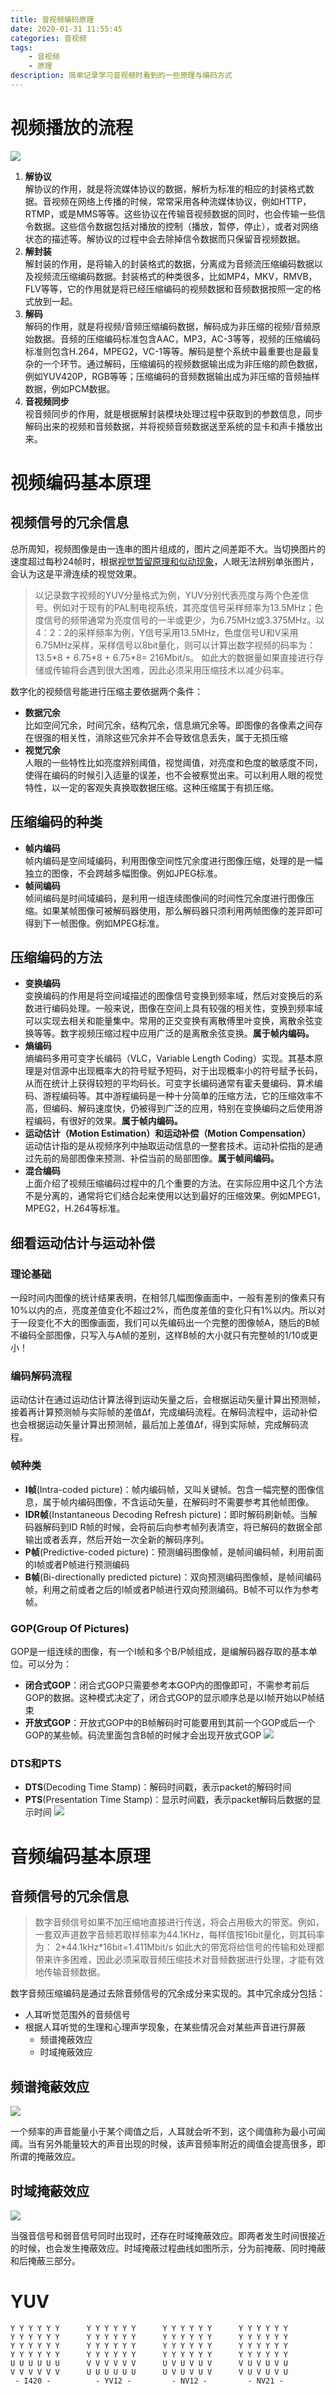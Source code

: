 ```yaml
---
title: 音视频编码原理
date: 2020-01-31 11:55:45
categories: 音视频
tags:
    - 音视频
    - 原理
description: 简单记录学习音视频时看到的一些原理与编码方式
---
```

# 视频播放的流程
![](1.jpg)  
1. **解协议**  
    解协议的作用，就是将流媒体协议的数据，解析为标准的相应的封装格式数据。音视频在网络上传播的时候，常常采用各种流媒体协议，例如HTTP，RTMP，或是MMS等等。这些协议在传输音视频数据的同时，也会传输一些信令数据。这些信令数据包括对播放的控制（播放，暂停，停止），或者对网络状态的描述等。解协议的过程中会去除掉信令数据而只保留音视频数据。
2. **解封装**  
    解封装的作用，是将输入的封装格式的数据，分离成为音频流压缩编码数据以及视频流压缩编码数据。封装格式的种类很多，比如MP4，MKV，RMVB，FLV等等，它的作用就是将已经压缩编码的视频数据和音频数据按照一定的格式放到一起。
3. **解码**  
    解码的作用，就是将视频/音频压缩编码数据，解码成为非压缩的视频/音频原始数据。音频的压缩编码标准包含AAC，MP3，AC-3等等，视频的压缩编码标准则包含H.264，MPEG2，VC-1等等。解码是整个系统中最重要也是最复杂的一个环节。通过解码，压缩编码的视频数据输出成为非压缩的颜色数据，例如YUV420P，RGB等等；压缩编码的音频数据输出成为非压缩的音频抽样数据，例如PCM数据。
4. **音视频同步**  
    视音频同步的作用，就是根据解封装模块处理过程中获取到的参数信息，同步解码出来的视频和音频数据，并将视频音频数据送至系统的显卡和声卡播放出来。

# 视频编码基本原理
## 视频信号的冗余信息
总所周知，视频图像是由一连串的图片组成的，图片之间差距不大。当切换图片的速度超过每秒24帧时，根据[视觉暂留原理和似动现象](https://blog.csdn.net/charleslei/article/details/53248561)，人眼无法辨别单张图片，会认为这是平滑连续的视觉效果。
>以记录数字视频的YUV分量格式为例，YUV分别代表亮度与两个色差信号。例如对于现有的PAL制电视系统，其亮度信号采样频率为13.5MHz；色度信号的频带通常为亮度信号的一半或更少，为6.75MHz或3.375MHz。以4：2：2的采样频率为例，Y信号采用13.5MHz，色度信号U和V采用6.75MHz采样，采样信号以8bit量化，则可以计算出数字视频的码率为：
13.5\*8 + 6.75\*8 + 6.75\*8= 216Mbit/s。
如此大的数据量如果直接进行存储或传输将会遇到很大困难，因此必须采用压缩技术以减少码率。

数字化的视频信号能进行压缩主要依据两个条件：
- **数据冗余**  
比如空间冗余，时间冗余，结构冗余，信息熵冗余等。即图像的各像素之间存在很强的相关性，消除这些冗余并不会导致信息丢失，属于无损压缩
- **视觉冗余**  
人眼的一些特性比如亮度辨别阈值，视觉阈值，对亮度和色度的敏感度不同，使得在编码的时候引入适量的误差，也不会被察觉出来。可以利用人眼的视觉特性，以一定的客观失真换取数据压缩。这种压缩属于有损压缩。

## 压缩编码的种类
- **帧内编码**  
    帧内编码是空间域编码，利用图像空间性冗余度进行图像压缩，处理的是一幅独立的图像，不会跨越多幅图像。例如JPEG标准。
- **帧间编码**  
    帧间编码是时间域编码，是利用一组连续图像间的时间性冗余度进行图像压缩。如果某帧图像可被解码器使用，那么解码器只须利用两帧图像的差异即可得到下一帧图像。例如MPEG标准。

## 压缩编码的方法
- **变换编码**  
    变换编码的作用是将空间域描述的图像信号变换到频率域，然后对变换后的系数进行编码处理。一般来说，图像在空间上具有较强的相关性，变换到频率域可以实现去相关和能量集中。常用的正交变换有离散傅里叶变换，离散余弦变换等等。数字视频压缩过程中应用广泛的是离散余弦变换。**属于帧内编码。**
- **熵编码**  
    熵编码多用可变字长编码（VLC，Variable Length Coding）实现。其基本原理是对信源中出现概率大的符号赋予短码，对于出现概率小的符号赋予长码，从而在统计上获得较短的平均码长。可变字长编码通常有霍夫曼编码、算术编码、游程编码等。其中游程编码是一种十分简单的压缩方法，它的压缩效率不高，但编码、解码速度快，仍被得到广泛的应用，特别在变换编码之后使用游程编码，有很好的效果。**属于帧内编码。**
- **运动估计（Motion Estimation）和运动补偿（Motion Compensation）**  
    运动估计指的是从视频序列中抽取运动信息的一整套技术。运动补偿指的是通过先前的局部图像来预测、补偿当前的局部图像。**属于帧间编码。**
- **混合编码**  
    上面介绍了视频压缩编码过程中的几个重要的方法。在实际应用中这几个方法不是分离的，通常将它们结合起来使用以达到最好的压缩效果。例如MPEG1，MPEG2，H.264等标准。

## 细看运动估计与运动补偿
### 理论基础
一段时间内图像的统计结果表明，在相邻几幅图像画面中，一般有差别的像素只有10%以内的点，亮度差值变化不超过2%，而色度差值的变化只有1%以内。所以对于一段变化不大的图像画面，我们可以先编码出一个完整的图像帧A，随后的B帧不编码全部图像，只写入与A帧的差别，这样B帧的大小就只有完整帧的1/10或更小！
### 编码解码流程
运动估计在通过运动估计算法得到运动矢量之后，会根据运动矢量计算出预测帧，接着再计算预测帧与实际帧的差值Δf，完成编码流程。在解码流程中，运动补偿也会根据运动矢量计算出预测帧，最后加上差值Δf，得到实际帧，完成解码流程。
### 帧种类
- **I帧**(Intra-coded picture)：帧内编码帧，又叫关键帧。包含一幅完整的图像信息，属于帧内编码图像，不含运动矢量，在解码时不需要参考其他帧图像。
- **IDR帧**(Instantaneous Decoding Refresh picture)：即时解码刷新帧。当解码器解码到ID R帧的时候，会将前后向参考帧列表清空，将已解码的数据全部输出或者丢弃，然后开始一次全新的解码序列。
- **P帧**(Predictive-coded picture)：预测编码图像帧，是帧间编码帧，利用前面的I帧或者P帧进行预测编码
- **B帧**(Bi-directionally predicted picture)：双向预测编码图像帧，是帧间编码帧，利用之前或者之后的I帧或者P帧进行双向预测编码。B帧不可以作为参考帧。

### GOP(Group Of Pictures)
GOP是一组连续的图像，有一个I帧和多个B/P帧组成，是编解码器存取的基本单位。可以分为：
- **闭合式GOP**：闭合式GOP只需要参考本GOP内的图像即可，不需参考前后GOP的数据。这种模式决定了，闭合式GOP的显示顺序总是以I帧开始以P帧结束
- **开放式GOP**：开放式GOP中的B帧解码时可能要用到其前一个GOP或后一个GOP的某些帧。码流里面包含B帧的时候才会出现开放式GOP
    ![](https://leichn.github.io/img/avideo_basics/gop_mode.jpg)

### DTS和PTS
- **DTS**(Decoding Time Stamp)：解码时间戳，表示packet的解码时间
- **PTS**(Presentation Time Stamp)：显示时间戳，表示packet解码后数据的显示时间
    ![](https://leichn.github.io/img/avideo_basics/decode_order.jpg)

# 音频编码基本原理
## 音频信号的冗余信息
> 数字音频信号如果不加压缩地直接进行传送，将会占用极大的带宽。例如，一套双声道数字音频若取样频率为44.1KHz，每样值按16bit量化，则其码率为：
2\*44.1kHz\*16bit=1.411Mbit/s
如此大的带宽将给信号的传输和处理都带来许多困难，因此必须采取音频压缩技术对音频数据进行处理，才能有效地传输音频数据。

数字音频压缩编码是通过去除音频信号的冗余成分来实现的。其中冗余成分包括：
- 人耳听觉范围外的音频信号
- 根据人耳听觉的生理和心理声学现象，在某些情况会对某些声音进行屏蔽
    - 频谱掩蔽效应
    - 时域掩蔽效应

## 频谱掩蔽效应
![](https://img-blog.csdn.net/20140602173751953?watermark/2/text/aHR0cDovL2Jsb2cuY3Nkbi5uZXQvbGVpeGlhb2h1YTEwMjA=/font/5a6L5L2T/fontsize/400/fill/I0JBQkFCMA==/dissolve/70/gravity/SouthEast)

一个频率的声音能量小于某个阈值之后，人耳就会听不到，这个阈值称为最小可闻阈。当有另外能量较大的声音出现的时候，该声音频率附近的阈值会提高很多，即所谓的掩蔽效应。
## 时域掩蔽效应
![](https://img-blog.csdn.net/20140602173759515?watermark/2/text/aHR0cDovL2Jsb2cuY3Nkbi5uZXQvbGVpeGlhb2h1YTEwMjA=/font/5a6L5L2T/fontsize/400/fill/I0JBQkFCMA==/dissolve/70/gravity/SouthEast)

当强音信号和弱音信号同时出现时，还存在时域掩蔽效应。即两者发生时间很接近的时候，也会发生掩蔽效应。时域掩蔽过程曲线如图所示，分为前掩蔽、同时掩蔽和后掩蔽三部分。
# YUV
```
Y Y Y Y Y Y      Y Y Y Y Y Y      Y Y Y Y Y Y      Y Y Y Y Y Y
Y Y Y Y Y Y      Y Y Y Y Y Y      Y Y Y Y Y Y      Y Y Y Y Y Y
Y Y Y Y Y Y      Y Y Y Y Y Y      Y Y Y Y Y Y      Y Y Y Y Y Y
Y Y Y Y Y Y      Y Y Y Y Y Y      Y Y Y Y Y Y      Y Y Y Y Y Y
U U U U U U      V V V V V V      U V U V U V      V U V U V U
V V V V V V      U U U U U U      U V U V U V      V U V U V U
 - I420 -          - YV12 -         - NV12 -         - NV21 -

```